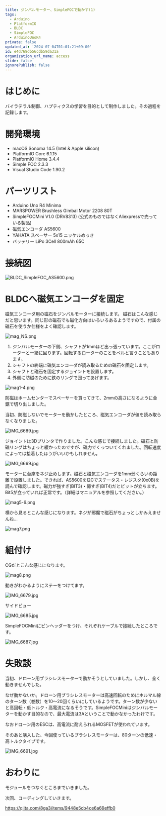 ```yaml
---
title: ジンバルモーター、SimpleFOCで動かす(1)
tags:
  - Arduino
  - PlatformIO
  - BLDC
  - SimpleFOC
  - ArduinoUnoR4
private: false
updated_at: '2024-07-04T01:01:21+09:00'
id: e4d768db56cdb59da31a
organization_url_name: access
slide: false
ignorePublish: false
---
```

# はじめに

バイラテラル制御、ハプティクスの学習を目的として制作しました。その過程を記録します。

# 開発環境

* macOS Sonoma 14.5 (Intel & Apple silicon)
* PlatformIO Core 6.1.15
* PlatformIO Home 3.4.4
* Simple FOC 2.3.3
* Visual Studio Code 1.90.2

# パーツリスト

* Arduino Uno R4 Minima
* MARSPOWER Brushless Gimbal Motor 2208 80T
* SimpleFOCMini V1.0 (DRV8313) (公式のものではなくAliexpressで売っている製品)
* 磁気エンコーダ AS5600
* YAHATA スペーサー 5x15 ニッケルめっき
* バッテリー LiPo 3Cell 800mAh 65C

# 接続図

![BLDC_SimpleFOC_AS5600.png](https://qiita-image-store.s3.ap-northeast-1.amazonaws.com/0/3569302/fc481c46-e237-f3de-40cb-9ae2ba4667e7.png)
 
# BLDCへ磁気エンコーダを固定

磁気エンコーダ用の磁石をジンバルモーターに接続します。
磁石はこんな感じだと思います。同じ形の磁石でも磁化方向はいろいろあるようですので、付属の磁石を使うか仕様をよく確認します。

![mag_NS.png](https://qiita-image-store.s3.ap-northeast-1.amazonaws.com/0/3569302/9bd6a8e8-f584-c1fa-b611-38187255cc39.png)

1. ジンバルモーターの下側、シャフトが1mmほど出っ張っています。ここがローターと一緒に回ります。回転するローターのことをベルと言うこともあります。
2. シャフトの終端に磁気エンコーダが読み取るための磁石を固定します。
3. シャフトと磁石を固定するジョイントを設置します。
4. 外側に防磁のために鉄のリングで囲ってあげます。

![mag1-4.png](https://qiita-image-store.s3.ap-northeast-1.amazonaws.com/0/3569302/dee724c5-4cbe-2341-5e33-2efb13396b24.png)

防磁はホームセンターでスペーサーを買ってきて、2mmの高さになるように金鋸で切り出しました。

当初、防磁しないでモーターを動かしたところ、磁気エンコーダが値を読み取らなくなりました。

![IMG_6689.jpg](https://qiita-image-store.s3.ap-northeast-1.amazonaws.com/0/3569302/b61245ec-8e2e-46d0-6dba-fd17ebfbbc93.jpeg)

ジョイントは3Dプリンタで作りました。こんな感じで接続しました。磁石と防磁リングはちょっと緩かったのですが、磁力でくっついてくれました。回転速度によっては接着したほうがいいかもしれません。

![IMG_6669.jpg](https://qiita-image-store.s3.ap-northeast-1.amazonaws.com/0/3569302/f53592da-54cf-4f2c-0b8d-71d07a61b68c.jpeg)

モーターに台座をネジ止めします。磁石と磁気エンコーダを1mm弱くらいの距離で設置しました。できれば、AS5600をI2Cでステータス・レジスタ(0x0B)を読んで確認します。磁力が強すぎ(BIT3)・弱すぎ(BIT4)だとビットが立ちます。Bit5が立っていれば正常です。（詳細はマニュアルを参照してください。）

![mag5-6.png](https://qiita-image-store.s3.ap-northeast-1.amazonaws.com/0/3569302/508e20f4-13b3-1330-5038-7d93da68b2df.png)

横から見るとこんな感じになります。ネジが邪魔で磁石がちょっとしかみえませんね…

![mag7.png](https://qiita-image-store.s3.ap-northeast-1.amazonaws.com/0/3569302/8dec114c-1ce4-5917-72c5-f1f9f33c13f6.png)

# 組付け

CGだとこんな感じになります。

![mag8.png](https://qiita-image-store.s3.ap-northeast-1.amazonaws.com/0/3569302/acfbe534-d3a1-4a02-0e15-184c89e0924b.png)

動きがわかるようにステーをつけてます。

![IMG_6679.jpg](https://qiita-image-store.s3.ap-northeast-1.amazonaws.com/0/3569302/a789449c-13b0-60dd-7d4c-85b1bdf0c1ec.jpeg)

サイドビュー

![IMG_6685.jpg](https://qiita-image-store.s3.ap-northeast-1.amazonaws.com/0/3569302/6ec2da53-0405-99bf-41c7-0db7da28fb38.jpeg)

SimpleFOCMiniにピンヘッダーをつけ、それぞれケーブルで接続したところです。

![IMG_6687.jpg](https://qiita-image-store.s3.ap-northeast-1.amazonaws.com/0/3569302/ffe17b4a-cd22-f703-f07a-e102e49138a8.jpeg)

# 失敗談

当初、ドローン用ブラシレスモーターで動かそうとしていました。しかし、全く動きませんでした。

なぜ動かないか。ドローン用ブラシレスモーターは高速回転のためにホルマル線のターン数（巻数）を10〜20回くらいにしているようです。ターン数が少ないと高回転・低トルク・高電流になるそうです。SimpleFOCMiniはジンバルモーターを動かす目的なので、最大電流は3Aということで動かなかったわけです。

なおドローン用のESCは、高電流に耐えられるMOSFETが使われています。

そのあと購入した、今回使っているブラシレスモーターは、80ターンの低速・高トルクタイプです。

![IMG_6691.jpg](https://qiita-image-store.s3.ap-northeast-1.amazonaws.com/0/3569302/e9352401-f2dc-ab11-4fe0-d06910a1e3b5.jpeg)

# おわりに

モジュールをつなぐところまでいきました。

次回、コーディングしていきます。

https://qiita.com/8ga3/items/9448e5cb4ce6a69effb0

